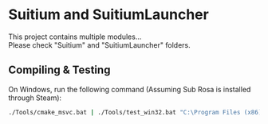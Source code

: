 # Suitium and SuitiumLauncher

This project contains multiple modules... \
Please check "Suitium" and "SuitiumLauncher" folders.

## Compiling & Testing

On Windows, run the following command (Assuming Sub Rosa is installed through Steam):

```bat
./Tools/cmake_msvc.bat | ./Tools/test_win32.bat "C:\Program Files (x86)\Steam\steamapps\common\Sub Rosa\subrosa.exe" "PATH TO SUITIUM DLL HERE"
```